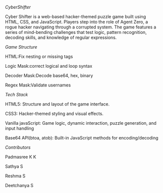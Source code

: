 *CyberShifter*

Cyber Shifter is a web-based hacker-themed puzzle game built using HTML, CSS, and JavaScript. Players step into the role of Agent Zero, a rogue hacker navigating through a corrupted system. The game features a series of mind-bending challenges that test logic, pattern recognition, decoding skills, and knowledge of regular expressions.

*Game Structure*

HTML:Fix nesting or missing tags

Logic Mask:correct logical and loop syntax

Decoder Mask:Decode base64, hex, binary

Regex Mask:Validate usernames

*Tech Stack*

HTML5: Structure and layout of the game interface.

CSS3: Hacker-themed styling and visual effects.

Vanilla javaScript: Game logic, dynamic interaction, puzzle generation, and input handling

Base64 API(btoa, atob): Built-in JavaScript methods for encoding/decoding

*Contributors*

Padmasree K K

Sathya S

Reshma S

Deetchanya S
